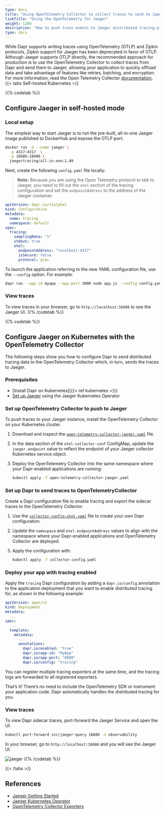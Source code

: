 ```yaml
---
type: docs
title: "Using OpenTelemetry Collector to collect traces to send to Jaeger"
linkTitle: "Using the OpenTelemetry for Jaeger"
weight: 1200
description: "How to push trace events to Jaeger distributed tracing platform, using the OpenTelemetry Collector."
type: docs
---
```


While Dapr supports writing traces using OpenTelemetry (OTLP) and Zipkin protocols, Zipkin support for Jaeger has been deprecated in favor of OTLP. Although Jaeger supports OTLP directly, the recommended approach for production is to use the OpenTelemetry Collector to collect traces from Dapr and send them to Jaeger, allowing your application to quickly offload data and take advantage of features like retries, batching, and encryption. For more information, read the Open Telemetry Collector [documentation](https://opentelemetry.io/docs/collector/#when-to-use-a-collector).
{{< tabs Self-hosted Kubernetes >}}

{{% codetab %}}
<!-- self-hosted -->
## Configure Jaeger in self-hosted mode

### Local setup

The simplest way to start Jaeger is to run the pre-built, all-in-one Jaeger image published to DockerHub and expose the OTLP port:

```bash
docker run -d --name jaeger \
  -p 4317:4317  \
  -p 16686:16686 \
  jaegertracing/all-in-one:1.49
```

Next, create the following `config.yaml` file locally:

> **Note:** Because you are using the Open Telemetry protocol to talk to Jaeger, you need to fill out the `otel` section of the tracing configuration and set the `endpointAddress` to the address of the Jaeger container.

```yaml
apiVersion: dapr.io/v1alpha1
kind: Configuration
metadata:
  name: tracing
  namespace: default
spec:
  tracing:
    samplingRate: "1"
    stdout: true
    otel:
      endpointAddress: "localhost:4317"
      isSecure: false
      protocol: grpc 
```

To launch the application referring to the new YAML configuration file, use
the `--config` option. For example:

```bash
dapr run --app-id myapp --app-port 3000 node app.js --config config.yaml
```

### View traces

To view traces in your browser, go to `http://localhost:16686` to see the Jaeger UI.
{{% /codetab %}}

{{% codetab %}}
<!-- kubernetes -->
## Configure Jaeger on Kubernetes with the OpenTelemetry Collector

The following steps show you how to configure Dapr to send distributed tracing data to the OpenTelemetry Collector which, in turn, sends the traces to Jaeger.

### Prerequisites

- [Install Dapr on Kubernetes]({{< ref kubernetes >}})
- [Set up Jaeger](https://www.jaegertracing.io/docs/1.49/operator/) using the Jaeger Kubernetes Operator

### Set up OpenTelemetry Collector to push to Jaeger

To push traces to your Jaeger instance, install the OpenTelemetry Collector on your Kubernetes cluster.

1. Download and inspect the [`open-telemetry-collector-jaeger.yaml`](/docs/open-telemetry-collector/open-telemetry-collector-jaeger.yaml) file.

1. In the data section of the `otel-collector-conf` ConfigMap, update the `jaeger.endpoint` value to reflect the endpoint of your Jaeger collector Kubernetes service object.

1. Deploy the OpenTelemetry Collector into the same namespace where your Dapr-enabled applications are running:

   ```sh
   kubectl apply -f open-telemetry-collector-jaeger.yaml
   ```

### Set up Dapr to send traces to OpenTelemetryCollector

Create a Dapr configuration file to enable tracing and export the sidecar traces to the OpenTelemetry Collector.

1. Use the [`collector-config-otel.yaml`](/docs/open-telemetry-collector/collector-config-otel.yaml) file to create your own Dapr configuration.

1. Update the `namespace` and `otel.endpointAddress` values to align with the namespace where your Dapr-enabled applications and OpenTelemetry Collector are deployed.

1. Apply the configuration with:

   ```sh
   kubectl apply -f collector-config.yaml
   ```

### Deploy your app with tracing enabled

Apply the `tracing` Dapr configuration by adding a `dapr.io/config` annotation to the application deployment that you want to enable distributed tracing for, as shown in the following example:

  ```yaml
  apiVersion: apps/v1
  kind: Deployment
  metadata:
    ...
  spec:
    ...
    template:
      metadata:
        ...
        annotations:
          dapr.io/enabled: "true"
          dapr.io/app-id: "MyApp"
          dapr.io/app-port: "8080"
          dapr.io/config: "tracing"
  ```

You can register multiple tracing exporters at the same time, and the tracing logs are forwarded to all registered exporters.

That’s it! There’s no need to include the OpenTelemetry SDK or instrument your application code. Dapr automatically handles the distributed tracing for you.

### View traces

To view Dapr sidecar traces, port-forward the Jaeger Service and open the UI:

```bash
kubectl port-forward svc/jaeger-query 16686 -n observability
```

In your browser, go to `http://localhost:16686` and you will see the Jaeger UI.

![jaeger](/images/jaeger_ui.png)
{{% /codetab %}}

{{< /tabs >}}
## References

- [Jaeger Getting Started](https://www.jaegertracing.io/docs/1.49/getting-started/)
- [Jaeger Kubernetes Operator](https://www.jaegertracing.io/docs/1.49/operator/)
- [OpenTelemetry Collector Exporters](https://opentelemetry.io/docs/collector/configuration/#exporters)
